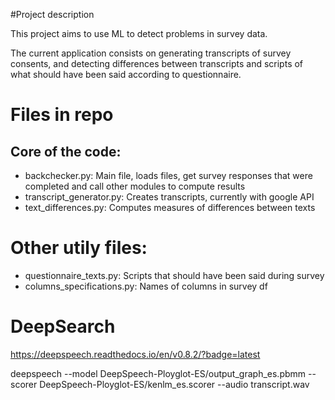 #Project description

This project aims to use ML to detect problems in survey data.

The current application consists on generating transcripts of survey consents, and detecting differences between transcripts and scripts of what should have been said according to questionnaire.

# Files in repo

## Core of the code:

* backchecker.py: Main file, loads files, get survey responses that were completed and call other modules to compute results
* transcript_generator.py: Creates transcripts, currently with google API
* text_differences.py: Computes measures of differences between texts

# Other utily files:

* questionnaire_texts.py: Scripts that should have been said during survey
* columns_specifications.py: Names of columns in survey df


# DeepSearch

https://deepspeech.readthedocs.io/en/v0.8.2/?badge=latest

deepspeech --model DeepSpeech-Ployglot-ES/output_graph_es.pbmm --scorer DeepSpeech-Ployglot-ES/kenlm_es.scorer --audio transcript.wav
